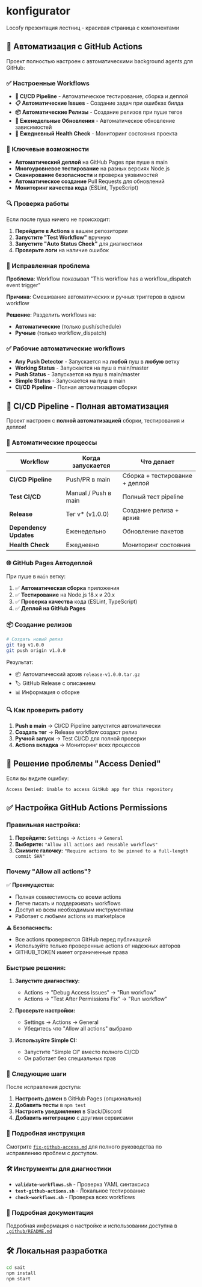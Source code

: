 # konfigurator

Locofy презентация лестниц - красивая страница с компонентами

## 🚀 Автоматизация с GitHub Actions

Проект полностью настроен с автоматическими background agents для GitHub:

### ✅ Настроенные Workflows

- **🔄 CI/CD Pipeline** - Автоматическое тестирование, сборка и деплой
- **📋 Автоматические Issues** - Создание задач при ошибках билда
- **📦 Автоматические Релизы** - Создание релизов при пуше тегов
- **🔄 Еженедельные Обновления** - Автоматическое обновление зависимостей
- **🏥 Ежедневный Health Check** - Мониторинг состояния проекта

### 🎯 Ключевые возможности

- **Автоматический деплой** на GitHub Pages при пуше в main
- **Многоуровневое тестирование** на разных версиях Node.js
- **Сканирование безопасности** и проверка уязвимостей
- **Автоматическое создание** Pull Requests для обновлений
- **Мониторинг качества кода** (ESLint, TypeScript)

### 🔍 Проверка работы

Если после пуша ничего не происходит:

1. **Перейдите в Actions** в вашем репозитории
2. **Запустите "Test Workflow"** вручную
3. **Запустите "Auto Status Check"** для диагностики
4. **Проверьте логи** на наличие ошибок

### 🐛 Исправленная проблема

**Проблема**: Workflow показывал "This workflow has a workflow_dispatch event trigger"

**Причина**: Смешивание автоматических и ручных триггеров в одном workflow

**Решение**: Разделить workflows на:
- **Автоматические** (только push/schedule)
- **Ручные** (только workflow_dispatch)

### ✅ Рабочие автоматические workflows

- **Any Push Detector** - Запускается на **любой** пуш в **любую** ветку
- **Working Status** - Запускается на пуш в main/master
- **Push Status** - Запускается на пуш в main/master
- **Simple Status** - Запускается на пуш в main
- **CI/CD Pipeline** - Полная автоматизация сборки

## 🚀 CI/CD Pipeline - Полная автоматизация

Проект настроен с **полной автоматизацией** сборки, тестирования и деплоя!

### 🔄 Автоматические процессы

| Workflow | Когда запускается | Что делает |
|----------|-------------------|------------|
| **CI/CD Pipeline** | Push/PR в main | Сборка + тестирование + деплой |
| **Test CI/CD** | Manual / Push в main | Полный тест pipeline |
| **Release** | Тег v* (v1.0.0) | Создание релиза + архив |
| **Dependency Updates** | Еженедельно | Обновление пакетов |
| **Health Check** | Ежедневно | Мониторинг состояния |

### 🌐 GitHub Pages Автодеплой

При пуше в `main` ветку:
1. ✅ **Автоматическая сборка** приложения
2. ✅ **Тестирование** на Node.js 18.x и 20.x
3. ✅ **Проверка качества** кода (ESLint, TypeScript)
4. ✅ **Деплой на GitHub Pages**

### 📦 Создание релизов

```bash
# Создать новый релиз
git tag v1.0.0
git push origin v1.0.0
```

Результат:
- 📦 Автоматический архив `release-v1.0.0.tar.gz`
- 🏷️ GitHub Release с описанием
- 📊 Информация о сборке

### 🔍 Как проверить работу

1. **Push в main** → CI/CD Pipeline запустится автоматически
2. **Создать тег** → Release workflow создаст релиз
3. **Ручной запуск** → Test CI/CD для полной проверки
4. **Actions вкладка** → Мониторинг всех процессов

## 🚨 Решение проблемы "Access Denied"

Если вы видите ошибку:
```
Access Denied: Unable to access GitHub app for this repository
```

## ✅ Настройка GitHub Actions Permissions

### Правильная настройка:

1. **Перейдите:** `Settings` → `Actions` → `General`
2. **Выберите:** `"Allow all actions and reusable workflows"`
3. **Снимите галочку:** `"Require actions to be pinned to a full-length commit SHA"`

### Почему "Allow all actions"?

✅ **Преимущества:**
- Полная совместимость со всеми actions
- Легче писать и поддерживать workflows
- Доступ ко всем необходимым инструментам
- Работает с любыми actions из marketplace

⚠️ **Безопасность:**
- Все actions проверяются GitHub перед публикацией
- Используйте только проверенные actions от надежных авторов
- GITHUB_TOKEN имеет ограниченные права

### Быстрые решения:

1. **Запустите диагностику:**
   - Actions → "Debug Access Issues" → "Run workflow"
   - Actions → "Test After Permissions Fix" → "Run workflow"

2. **Проверьте настройки:**
   - Settings → Actions → General
   - Убедитесь что "Allow all actions" выбрано

3. **Используйте Simple CI:**
   - Запустите "Simple CI" вместо полного CI/CD
   - Он работает без специальных прав

### 🎯 Следующие шаги

После исправления доступа:

1. **Настроить домен** в GitHub Pages (опционально)
2. **Добавить тесты** в `npm test`
3. **Настроить уведомления** в Slack/Discord
4. **Добавить интеграцию** с другими сервисами

### 📖 Подробная инструкция

Смотрите [`fix-github-access.md`](fix-github-access.md) для полного руководства по исправлению проблем с доступом.

### 🛠 Инструменты для диагностики

- **`validate-workflows.sh`** - Проверка YAML синтаксиса
- **`test-github-actions.sh`** - Локальное тестирование
- **`check-workflows.sh`** - Проверка всех workflows

### 📖 Подробная документация

Подробная информация о настройке и использовании доступна в [`.github/README.md`](.github/README.md)

## 🛠 Локальная разработка

```bash
cd sait
npm install
npm start
```
